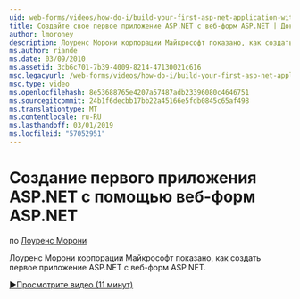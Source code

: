 ```yaml
---
uid: web-forms/videos/how-do-i/build-your-first-asp-net-application-with-asp-net-web-forms
title: Создайте свое первое приложение ASP.NET с веб-форм ASP.NET | Документация Майкрософт
author: lmoroney
description: Лоуренс Морони корпорации Майкрософт показано, как создать первое приложение ASP.NET с веб-форм ASP.NET.
ms.author: riande
ms.date: 03/09/2010
ms.assetid: 3cb6c701-7b39-4009-8214-47130021c616
msc.legacyurl: /web-forms/videos/how-do-i/build-your-first-asp-net-application-with-asp-net-web-forms
msc.type: video
ms.openlocfilehash: 8e53688765e4207a57487adb23396080c4646751
ms.sourcegitcommit: 24b1f6decbb17bb22a45166e5fdb0845c65af498
ms.translationtype: MT
ms.contentlocale: ru-RU
ms.lasthandoff: 03/01/2019
ms.locfileid: "57052951"
---
```

<a name="build-your-first-aspnet-application-with-aspnet-web-forms"></a>Создание первого приложения ASP.NET с помощью веб-форм ASP.NET
====================
по [Лоуренс Морони](https://github.com/lmoroney)

Лоуренс Морони корпорации Майкрософт показано, как создать первое приложение ASP.NET с веб-форм ASP.NET.

[&#9654;Просмотрите видео (11 минут)](https://channel9.msdn.com/Blogs/ASP-NET-Site-Videos/build-your-first-asp-net-application-with-asp-net-web-forms)
